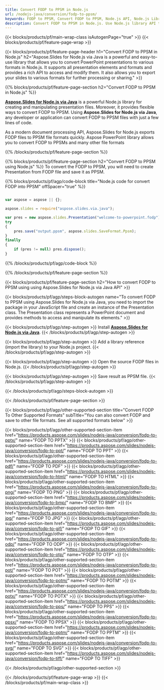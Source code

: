 ```yaml
---
title: Convert FODP to PPSM in Node.js
url: /nodejs-java/conversion/fodp-to-ppsm/
keywords: FODP to PPSM, Convert FODP to PPSM, Node.js API, Node.js Library, FODP, PPSM
description: Convert FODP to PPSM in Node.js. Use Node.js library API to convert FODP files to PPSMs
---
```


{{< blocks/products/pf/main-wrap-class isAutogenPage="true" >}}
{{< blocks/products/pf/feature-page-wrap >}}

{{< blocks/products/pf/feature-page-header h1="Convert FODP to PPSM in Node.js" h2="Aspose.Slides for Node.js via Java is a powerful and easy-to-use library that allows you to convert PowerPoint presentations to various formats in Node.js. It supports all presentation elements and formats and provides a rich API to access and modify them. It also allows you to export your slides to various formats for further processing or sharing." >}}

{{% blocks/products/pf/feature-page-section h2="Convert FODP to PPSM in Node.js" %}}

[**Aspose.Slides for Node.js via Java**](https://products.aspose.com/slides/nodejs-java/) is a powerful Node.js library for creating and manipulating presentation files. Moreover, it provides flexible ways to convert FODP to PPSM. Using **Aspose.Slides for Node.js via Java**, any developer or application can convert FODP to PPSM files with just a few lines of code.

As a modern document processing API, Aspose.Slides for Node.js exports FODP files to PPSM file formats quickly. Aspose PowerPoint library allows you to convert FODP to PPSMs and many other file formats

{{% /blocks/products/pf/feature-page-section %}}

{{% blocks/products/pf/feature-page-section  h2="Convert FODP to PPSM using Node.js" %}}
To convert the FODP to PPSM, you will need to create Presentation from FODP file and save it as PPSM.

{{% blocks/products/pf/agp/code-block title="Node.js code for convert FODP into PPSM" offSpacer="true" %}}

```javascript

var aspose = aspose || {};

aspose.slides = require("aspose.slides.via.java");

var pres = new aspose.slides.Presentation("welcome-to-powerpoint.fodp");
try
{
    pres.save("output.ppsm", aspose.slides.SaveFormat.Ppsm);
}
finally
{
    if (pres != null) pres.dispose();
}
```


{{% /blocks/products/pf/agp/code-block %}}

{{% /blocks/products/pf/feature-page-section %}}

{{< blocks/products/pf/feature-page-section  h2="How to convert FODP to PPSM using using Aspose.Slides for Node.js via Java API" >}}

{{< blocks/products/pf/agp/steps-block-autogen name="To convert FODP to PPSM using Aspose.Slides for Node.js via Java, you need to import the package in your JavaScript file and create an instance of the Presentation class. The Presentation class represents a PowerPoint document and provides methods to access and manipulate its elements." >}}

{{< blocks/products/pf/agp/step-autogen >}}
Install [**Aspose.Slides for Node.js via Java**](https://products.aspose.com/slides/nodejs-java/).
{{< /blocks/products/pf/agp/step-autogen >}}

{{< blocks/products/pf/agp/step-autogen >}}
Add a library reference (import the library) to your Node.js project.
{{< /blocks/products/pf/agp/step-autogen >}}

{{< blocks/products/pf/agp/step-autogen >}}
Open the source FODP files in Node.js.
{{< /blocks/products/pf/agp/step-autogen >}}

{{< blocks/products/pf/agp/step-autogen >}}
Save result as PPSM file.
{{< /blocks/products/pf/agp/step-autogen >}}

{{< /blocks/products/pf/agp/steps-block-autogen >}}

{{< /blocks/products/pf/feature-page-section >}}

{{< blocks/products/pf/agp/other-supported-section title="Convert FODP To Other Supported Formats" subTitle="You can also convert FODP and save to other file formats. See all supported formats below" >}}

{{< blocks/products/pf/agp/other-supported-section-item href="https://products.aspose.com/slides/nodejs-java/conversion/fodp-to-pptx/" name="FODP TO PPTX" >}}
{{< blocks/products/pf/agp/other-supported-section-item href="https://products.aspose.com/slides/nodejs-java/conversion/fodp-to-ppt/" name="FODP TO PPT" >}}
{{< blocks/products/pf/agp/other-supported-section-item href="https://products.aspose.com/slides/nodejs-java/conversion/fodp-to-pdf/" name="FODP TO PDF" >}}
{{< blocks/products/pf/agp/other-supported-section-item href="https://products.aspose.com/slides/nodejs-java/conversion/fodp-to-html/" name="FODP TO HTML" >}}
{{< blocks/products/pf/agp/other-supported-section-item href="https://products.aspose.com/slides/nodejs-java/conversion/fodp-to-png/" name="FODP TO PNG" >}}
{{< blocks/products/pf/agp/other-supported-section-item href="https://products.aspose.com/slides/nodejs-java/conversion/fodp-to-bmp/" name="FODP TO BMP" >}}
{{< blocks/products/pf/agp/other-supported-section-item href="https://products.aspose.com/slides/nodejs-java/conversion/fodp-to-jpg/" name="FODP TO JPG" >}}
{{< blocks/products/pf/agp/other-supported-section-item href="https://products.aspose.com/slides/nodejs-java/conversion/fodp-to-gif/" name="FODP TO GIF" >}}
{{< blocks/products/pf/agp/other-supported-section-item href="https://products.aspose.com/slides/nodejs-java/conversion/fodp-to-odp/" name="FODP TO ODP" >}}
{{< blocks/products/pf/agp/other-supported-section-item href="https://products.aspose.com/slides/nodejs-java/conversion/fodp-to-otp/" name="FODP TO OTP" >}}
{{< blocks/products/pf/agp/other-supported-section-item href="https://products.aspose.com/slides/nodejs-java/conversion/fodp-to-pot/" name="FODP TO POT" >}}
{{< blocks/products/pf/agp/other-supported-section-item href="https://products.aspose.com/slides/nodejs-java/conversion/fodp-to-potm/" name="FODP TO POTM" >}}
{{< blocks/products/pf/agp/other-supported-section-item href="https://products.aspose.com/slides/nodejs-java/conversion/fodp-to-potx/" name="FODP TO POTX" >}}
{{< blocks/products/pf/agp/other-supported-section-item href="https://products.aspose.com/slides/nodejs-java/conversion/fodp-to-pps/" name="FODP TO PPS" >}}
{{< blocks/products/pf/agp/other-supported-section-item href="https://products.aspose.com/slides/nodejs-java/conversion/fodp-to-ppsx/" name="FODP TO PPSX" >}}
{{< blocks/products/pf/agp/other-supported-section-item href="https://products.aspose.com/slides/nodejs-java/conversion/fodp-to-pptm/" name="FODP TO PPTM" >}}
{{< blocks/products/pf/agp/other-supported-section-item href="https://products.aspose.com/slides/nodejs-java/conversion/fodp-to-svg/" name="FODP TO SVG" >}}
{{< blocks/products/pf/agp/other-supported-section-item href="https://products.aspose.com/slides/nodejs-java/conversion/fodp-to-tiff/" name="FODP TO TIFF" >}}


{{< /blocks/products/pf/agp/other-supported-section >}}

{{< /blocks/products/pf/feature-page-wrap >}}
{{< /blocks/products/pf/main-wrap-class >}}